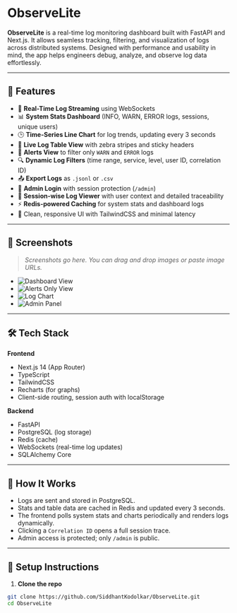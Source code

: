 # ObserveLite

**ObserveLite** is a real-time log monitoring dashboard built with FastAPI and Next.js. It allows seamless tracking, filtering, and visualization of logs across distributed systems. Designed with performance and usability in mind, the app helps engineers debug, analyze, and observe log data effortlessly.

---

## 🚀 Features

- 🔄 **Real-Time Log Streaming** using WebSockets
- 📊 **System Stats Dashboard** (INFO, WARN, ERROR logs, sessions, unique users)
- 🕒 **Time-Series Line Chart** for log trends, updating every 3 seconds
- 📁 **Live Log Table View** with zebra stripes and sticky headers
- 🎯 **Alerts View** to filter only `WARN` and `ERROR` logs
- 🔍 **Dynamic Log Filters** (time range, service, level, user ID, correlation ID)
- 📤 **Export Logs** as `.jsonl` or `.csv`
- 🔐 **Admin Login** with session protection (`/admin`)
- 🧠 **Session-wise Log Viewer** with user context and detailed traceability
- ⚡ **Redis-powered Caching** for system stats and dashboard logs
- 🎨 Clean, responsive UI with TailwindCSS and minimal latency

---

## 📸 Screenshots

> _Screenshots go here. You can drag and drop images or paste image URLs._

- ![Dashboard View](screenshots/dashboard.png)
- ![Alerts Only View](screenshots/alerts.png)
- ![Log Chart](screenshots/log-chart.png)
- ![Admin Panel](screenshots/admin.png)

---

## 🛠️ Tech Stack

**Frontend**
- Next.js 14 (App Router)
- TypeScript
- TailwindCSS
- Recharts (for graphs)
- Client-side routing, session auth with localStorage

**Backend**
- FastAPI
- PostgreSQL (log storage)
- Redis (cache)
- WebSockets (real-time log updates)
- SQLAlchemy Core

---

## 🧪 How It Works

- Logs are sent and stored in PostgreSQL.
- Stats and table data are cached in Redis and updated every 3 seconds.
- The frontend polls system stats and charts periodically and renders logs dynamically.
- Clicking a `Correlation ID` opens a full session trace.
- Admin access is protected; only `/admin` is public.

---

## 🚦 Setup Instructions

1. **Clone the repo**

```bash
git clone https://github.com/SiddhantKodolkar/ObserveLite.git
cd ObserveLite

